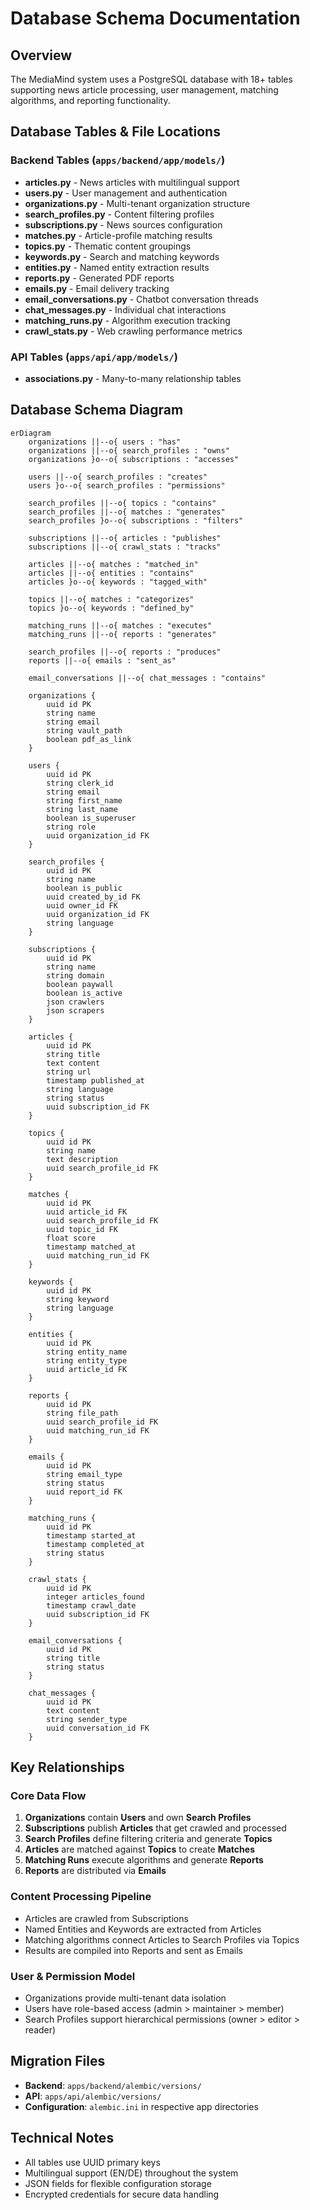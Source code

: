 # Database Schema Documentation

## Overview

The MediaMind system uses a PostgreSQL database with 18+ tables supporting news article processing, user management, matching algorithms, and reporting functionality.

## Database Tables & File Locations

### Backend Tables (`apps/backend/app/models/`)

- **articles.py** - News articles with multilingual support
- **users.py** - User management and authentication
- **organizations.py** - Multi-tenant organization structure
- **search_profiles.py** - Content filtering profiles
- **subscriptions.py** - News sources configuration
- **matches.py** - Article-profile matching results
- **topics.py** - Thematic content groupings
- **keywords.py** - Search and matching keywords
- **entities.py** - Named entity extraction results
- **reports.py** - Generated PDF reports
- **emails.py** - Email delivery tracking
- **email_conversations.py** - Chatbot conversation threads
- **chat_messages.py** - Individual chat interactions
- **matching_runs.py** - Algorithm execution tracking
- **crawl_stats.py** - Web crawling performance metrics

### API Tables (`apps/api/app/models/`)

- **associations.py** - Many-to-many relationship tables

## Database Schema Diagram

```mermaid
erDiagram
    organizations ||--o{ users : "has"
    organizations ||--o{ search_profiles : "owns"
    organizations }o--o{ subscriptions : "accesses"

    users ||--o{ search_profiles : "creates"
    users }o--o{ search_profiles : "permissions"

    search_profiles ||--o{ topics : "contains"
    search_profiles ||--o{ matches : "generates"
    search_profiles }o--o{ subscriptions : "filters"

    subscriptions ||--o{ articles : "publishes"
    subscriptions ||--o{ crawl_stats : "tracks"

    articles ||--o{ matches : "matched_in"
    articles ||--o{ entities : "contains"
    articles }o--o{ keywords : "tagged_with"

    topics ||--o{ matches : "categorizes"
    topics }o--o{ keywords : "defined_by"

    matching_runs ||--o{ matches : "executes"
    matching_runs ||--o{ reports : "generates"

    search_profiles ||--o{ reports : "produces"
    reports ||--o{ emails : "sent_as"

    email_conversations ||--o{ chat_messages : "contains"

    organizations {
        uuid id PK
        string name
        string email
        string vault_path
        boolean pdf_as_link
    }

    users {
        uuid id PK
        string clerk_id
        string email
        string first_name
        string last_name
        boolean is_superuser
        string role
        uuid organization_id FK
    }

    search_profiles {
        uuid id PK
        string name
        boolean is_public
        uuid created_by_id FK
        uuid owner_id FK
        uuid organization_id FK
        string language
    }

    subscriptions {
        uuid id PK
        string name
        string domain
        boolean paywall
        boolean is_active
        json crawlers
        json scrapers
    }

    articles {
        uuid id PK
        string title
        text content
        string url
        timestamp published_at
        string language
        string status
        uuid subscription_id FK
    }

    topics {
        uuid id PK
        string name
        text description
        uuid search_profile_id FK
    }

    matches {
        uuid id PK
        uuid article_id FK
        uuid search_profile_id FK
        uuid topic_id FK
        float score
        timestamp matched_at
        uuid matching_run_id FK
    }

    keywords {
        uuid id PK
        string keyword
        string language
    }

    entities {
        uuid id PK
        string entity_name
        string entity_type
        uuid article_id FK
    }

    reports {
        uuid id PK
        string file_path
        uuid search_profile_id FK
        uuid matching_run_id FK
    }

    emails {
        uuid id PK
        string email_type
        string status
        uuid report_id FK
    }

    matching_runs {
        uuid id PK
        timestamp started_at
        timestamp completed_at
        string status
    }

    crawl_stats {
        uuid id PK
        integer articles_found
        timestamp crawl_date
        uuid subscription_id FK
    }

    email_conversations {
        uuid id PK
        string title
        string status
    }

    chat_messages {
        uuid id PK
        text content
        string sender_type
        uuid conversation_id FK
    }
```

## Key Relationships

### Core Data Flow

1. **Organizations** contain **Users** and own **Search Profiles**
2. **Subscriptions** publish **Articles** that get crawled and processed
3. **Search Profiles** define filtering criteria and generate **Topics**
4. **Articles** are matched against **Topics** to create **Matches**
5. **Matching Runs** execute algorithms and generate **Reports**
6. **Reports** are distributed via **Emails**

### Content Processing Pipeline

- Articles are crawled from Subscriptions
- Named Entities and Keywords are extracted from Articles
- Matching algorithms connect Articles to Search Profiles via Topics
- Results are compiled into Reports and sent as Emails

### User & Permission Model

- Organizations provide multi-tenant data isolation
- Users have role-based access (admin > maintainer > member)
- Search Profiles support hierarchical permissions (owner > editor > reader)

## Migration Files

- **Backend**: `apps/backend/alembic/versions/`
- **API**: `apps/api/alembic/versions/`
- **Configuration**: `alembic.ini` in respective app directories

## Technical Notes

- All tables use UUID primary keys
- Multilingual support (EN/DE) throughout the system
- JSON fields for flexible configuration storage
- Encrypted credentials for secure data handling
